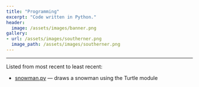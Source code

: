 ```yaml
---
title: "Programming"
excerpt: "Code written in Python."
header:
  image: /assets/images/banner.png
gallery:
- url: /assets/images/southerner.png
  image_path: /assets/images/southerner.png
---
```

<hr>
Listed from most recent to least recent:
<ul>
    <li> <a href="https://drive.google.com/drive/folders/1DcXu3sSTfG1WX8oddIkZicDzAakGRM0a?usp=sharing">snowman.py</a> — draws a snowman using the Turtle module</li>
</ul>